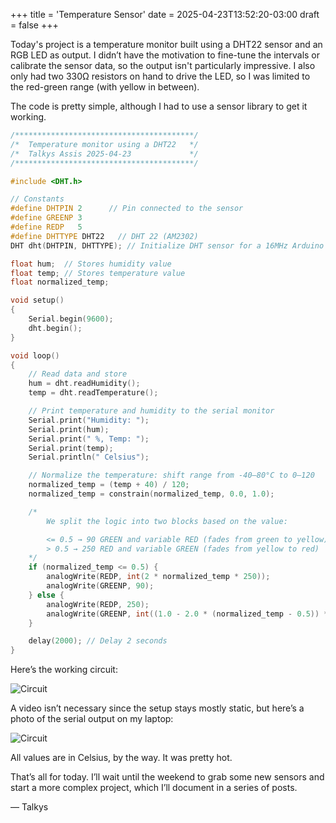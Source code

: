 +++ title = 'Temperature Sensor'
date = 2025-04-23T13:52:20-03:00
draft = false
+++

Today's project is a temperature monitor built using a DHT22 sensor and an RGB LED as output.
I didn’t have the motivation to fine-tune the intervals or calibrate the sensor data, so the output isn't particularly impressive. I also only had two 330Ω resistors on hand to drive the LED, so I was limited to the red-green range (with yellow in between).

<!--more-->
The code is pretty simple, although I had to use a sensor library to get it working.

```c++
/****************************************/
/*  Temperature monitor using a DHT22   */
/*  Talkys Assis 2025-04-23             */
/****************************************/

#include <DHT.h>

// Constants
#define DHTPIN 2      // Pin connected to the sensor
#define GREENP 3
#define REDP   5
#define DHTTYPE DHT22   // DHT 22 (AM2302)
DHT dht(DHTPIN, DHTTYPE); // Initialize DHT sensor for a 16MHz Arduino

float hum;  // Stores humidity value
float temp; // Stores temperature value
float normalized_temp;

void setup()
{
    Serial.begin(9600);
    dht.begin();
}

void loop()
{
    // Read data and store
    hum = dht.readHumidity();
    temp = dht.readTemperature();

    // Print temperature and humidity to the serial monitor
    Serial.print("Humidity: ");
    Serial.print(hum);
    Serial.print(" %, Temp: ");
    Serial.print(temp);
    Serial.println(" Celsius");

    // Normalize the temperature: shift range from -40–80°C to 0–120
    normalized_temp = (temp + 40) / 120;
    normalized_temp = constrain(normalized_temp, 0.0, 1.0);

    /*
        We split the logic into two blocks based on the value:

        <= 0.5 → 90 GREEN and variable RED (fades from green to yellow)
        > 0.5 → 250 RED and variable GREEN (fades from yellow to red)
    */
    if (normalized_temp <= 0.5) {
        analogWrite(REDP, int(2 * normalized_temp * 250));
        analogWrite(GREENP, 90);
    } else {
        analogWrite(REDP, 250);
        analogWrite(GREENP, int((1.0 - 2.0 * (normalized_temp - 0.5)) * 90));
    }

    delay(2000); // Delay 2 seconds
}
```

Here’s the working circuit:

![Circuit](/images/temp1.jpg)

A video isn’t necessary since the setup stays mostly static,
but here’s a photo of the serial output on my laptop:

![Circuit](/images/temp2.jpg)

All values are in Celsius, by the way. It was pretty hot.

That’s all for today. I’ll wait until the weekend to grab some new sensors and start a more complex project, which I’ll document in a series of posts.

— Talkys